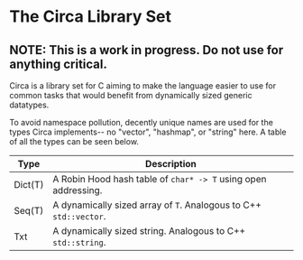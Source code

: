 # The Circa Library Set
## NOTE: This is a work in progress. Do not use for anything critical.

Circa is a library set for C aiming to make the language easier to use for
common tasks that would benefit from dynamically sized generic datatypes.

To avoid namespace pollution, decently unique names are used for the types Circa
implements-- no "vector", "hashmap", or "string" here. A table of all the types
can be seen below.

| Type    | Description                                                       |
| ------- | ----------------------------------------------------------------- |
| Dict(T) | A Robin Hood hash table of `char* -> T` using open addressing.    |
| Seq(T)  | A dynamically sized array of `T`. Analogous to C++ `std::vector`. |
| Txt     | A dynamically sized string. Analogous to C++ `std::string`.       |
